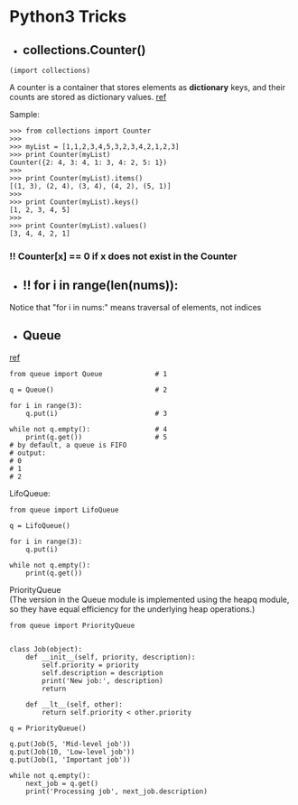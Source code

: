 # Python3 Tricks

* ## collections.Counter()
```python3
(import collections)
```
A counter is a container that stores elements as **dictionary** keys, and their counts are stored as dictionary values.
[ref](https://www.hackerrank.com/challenges/collections-counter/problem)

Sample: 
```python3
>>> from collections import Counter
>>> 
>>> myList = [1,1,2,3,4,5,3,2,3,4,2,1,2,3]
>>> print Counter(myList)
Counter({2: 4, 3: 4, 1: 3, 4: 2, 5: 1})
>>>
>>> print Counter(myList).items()
[(1, 3), (2, 4), (3, 4), (4, 2), (5, 1)]
>>> 
>>> print Counter(myList).keys()
[1, 2, 3, 4, 5]
>>> 
>>> print Counter(myList).values()
[3, 4, 4, 2, 1]
```
### !! Counter[x] == 0 if x does not exist in the Counter

* ## !! for i in range(len(nums)):
Notice that "for i in nums:" means traversal of elements, not indices

* ## Queue
[ref](https://blog.csdn.net/GeekLeee/article/details/77883252)
```python3
from queue import Queue             # 1

q = Queue()                         # 2

for i in range(3):
    q.put(i)                        # 3

while not q.empty():                # 4
    print(q.get())                  # 5
# by default, a queue is FIFO
# output:
# 0
# 1
# 2

```
LifoQueue:
```python3
from queue import LifoQueue

q = LifoQueue()

for i in range(3):
    q.put(i)

while not q.empty():
    print(q.get())

```
PriorityQueue  
(The version in the Queue module is implemented using the heapq module, so they have equal efficiency for the underlying heap operations.)
```python3
from queue import PriorityQueue


class Job(object):
    def __init__(self, priority, description):
        self.priority = priority
        self.description = description
        print('New job:', description)
        return

    def __lt__(self, other):
        return self.priority < other.priority

q = PriorityQueue()

q.put(Job(5, 'Mid-level job'))
q.put(Job(10, 'Low-level job'))
q.put(Job(1, 'Important job'))

while not q.empty():
    next_job = q.get()
    print('Processing job', next_job.description)
```
